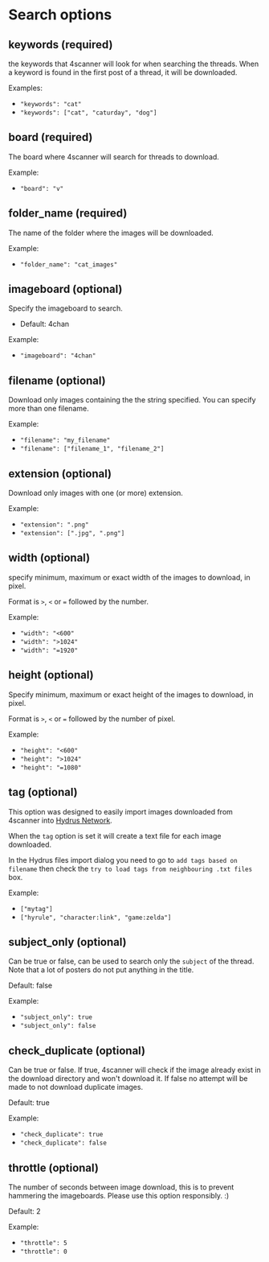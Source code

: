# Search options

## keywords (required)

the keywords that 4scanner will look for when searching the threads. When a keyword is found in the first post of a thread, it will be downloaded.

Examples:
- `"keywords": "cat" `
- `"keywords": ["cat", "caturday", "dog"] `

## board (required)

The board where 4scanner will search for threads to download.

Example:
- `"board": "v"`

## folder_name (required)

The name of the folder where the images will be downloaded.

Example:
- `"folder_name": "cat_images" `


## imageboard (optional)

Specify the imageboard to search.
- Default: 4chan

Example:
- `"imageboard": "4chan" `


## filename (optional)

Download only images containing the the string specified. You can specify more than one filename.

Example:

- `"filename": "my_filename" `
- `"filename": ["filename_1", "filename_2"] `

## extension (optional)

Download only images with one (or more) extension.

Example:

- `"extension": ".png" `
- `"extension": [".jpg", ".png"] `

## width (optional)

specify minimum, maximum or exact width of the images to download, in pixel.

Format is `>`, `<` or `=` followed by the number.

Example:

- `"width": "<600" `
- `"width": ">1024" `
- `"width": "=1920" `


## height (optional)

Specify minimum, maximum or exact height of the images to download, in pixel.

Format is `>`, `<` or `=` followed by the number of pixel.

Example:

- `"height": "<600" `
- `"height": ">1024" `
- `"height": "=1080" `

## tag (optional)
This option was designed to easily import images downloaded from 4scanner into [Hydrus Network](hydrusnetwork.github.io/hydrus/).

When the `tag` option is set it will create a text file for each image downloaded.

In the Hydrus files import dialog you need to go to `add tags based on filename` then check the `try to load tags from neighbouring .txt files` box.

Example:
- `["mytag"]`
- `["hyrule", "character:link", "game:zelda"]`

## subject_only (optional)
Can be true or false, can be used to search only the `subject` of the thread. Note that a lot of posters do not put anything in the title.

Default: false

Example:
- `"subject_only": true `
- `"subject_only": false `

## check_duplicate (optional)

Can be true or false. If true, 4scanner will check if the image already exist in the download directory and won't download it. If false no attempt will be made to not download duplicate images.

Default: true

Example:
- `"check_duplicate": true `
- `"check_duplicate": false `

## throttle (optional)

The number of seconds between image download, this is to prevent hammering the imageboards. Please use this option responsibly. :)

Default: 2

Example:
- `"throttle": 5 `
- `"throttle": 0 `
